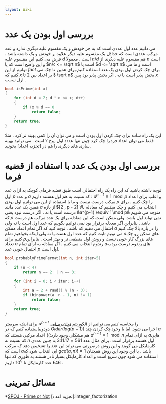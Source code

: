 ```yaml
---
layout: Wiki
---
```


# بررسی اول بودن یک عدد
می دانیم عدد اول عددی است که به جز خودش و یک مقسوم علیه دیگری ندارد و عدد مرکب عددی است که حداقل یک مقسوم علیه دیگر علاوه بر خودش و یک داشته باشد . فرض می کنیم این مقسوم علیه $d$ است . معمولا $n/d$ هم مقسوم علیه دیگری از $n$ است و این واضح است که یا $n/d <= \sqrt n$ است یا $d <= \sqrt n$ است و ما می توانیم از این $fact$ برای چک کردن اول بودن یک عدد استفاده کنیم.برای همین ما چک می کنیم که $x$ بر اعداد بین $2$ تا $ \sqrt n$ بخش پذیر است یا نه . اگر بخش پذیر بود پس $x$ اول نیست .

```C++
bool isPrime(int x) 
{
    for (int d = 2; d * d <= x; d++)
    {
        if (x % d == 0)
            return false;
    }
    return true;
}
```
این یک راه ساده برای چک کردن اول بودن است و می توان آن را کمی بهینه تر کرد . مثلا فقط می توان اعداد فرد را چک کرد چون تنها عددد اول زوج ۲ است . می توانید بهینه سازی های دیگری را هم در [تجزیه اعداد] بخونید.

# بررسی اول بودن یک عدد با استفاده از قضیه فرما
توجه داشته باشید که این راه یک راه احتمالی است
طبق قضیه فرمای کوچک به ازای عدد اول $p$ و عدد $a$ که نسبت به هم اول هستند داریم : $a^{p-1} \equiv 1 \mod p$ و اغلب برای اعداد مرکب درست نیست و ما با استفاده از این می توانیم اول بودن $p$ را چک کنیم . برای همین یک عدد مانند $a$ از بازه $[2 , p - 2] انتخاب می کنیم و چک میکنیم که معادله بالا درست است یا نه . اگر درست نبود یعنی &a^{p-1} \equiv 1 \mod p& متوجه می شویم که $p$ نمی تواند اول باشد.
ولی ممکن است که این معادله برای یک عدد مرکب هم درست باشد . بنابراین اگر معادله برقرار بود نمی توانیم بگوییم که عدد اول است یا نه ولی احتمال می دهیم که باشد . توجه کنید که اگر تمام اعداد ممکن $a$ را در بازه بالا چک کنیم می تونیم ثابت کنیم که عدد اول هست یا نه ولی اینکه بخواهیم تمام $a$های ممکن رو چک کنیم برای $p$های بزرگ کار خوبی نیست و روش اول منطقی تر و بهتر است . بنابراین تعداد $a$ رندوم انتخاب می کنیم . اگر معادله به ازای تمام $a$های رندوم درست بود به احتمال خوبی عدد $p$ اول است.

```C++
bool probablyPrimeFermat(int n, int iter=5) 
{
    if (n < 4)
        return n == 2 || n == 3;

    for (int i = 0; i < iter; i++) 
    {
        int a = 2 + rand() % (n - 3);
        if (binpower(a, n - 1, n) != 1)
            return false;
    }
    return true;
}
```
برای اینکه سریعتر $a^{p-1}$ را محاسبه کنیم می توانیم از الگوریتم [توان رسایی دودویی](https://cp-algorithms.com/algebra/binary-exp.html)استفاده کنیم که در $Order(log(p-1))$ اجرا می شود.
اما با وجود چک کردن چند $a$ هم مشکلی وجود دارد:)) اعداد مرکبی هستند که $a^{n-1} \equiv 1 \mod n$ به ازای تمام $a$هایی که نسبت به $n$ اول هستند برفرار است . برای مثال عدد $561 = 3.11.17$ به چنین عددی کارمایکل می گویند و این روش درصورتی می تواند این عدد را تشخیص دهد که مرکب است که $a$ایی انتخاب شود که $gcd(a , n) != 1$ باشد . با این وجود این روش همچنان استفاده می شود چون سریع است و اعداد کارمایکل بسیار نادر هستند به طوری که تنها $646$ عدد کارمایکل تا $10^{9}$ داریم .

# مسائل تمرینی 
*[SPOJ - Prime or Not](https://www.spoj.com/problems/PON/)
[تجزیه اعداد]:integer_factorization
